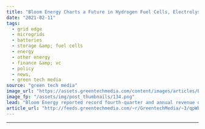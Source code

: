 ```yaml
---
title: "Bloom Energy Charts a Future in Hydrogen Fuel Cells, Electrolysis and Carbon Capture"
date: "2021-02-11"
tags: 
  - grid edge
  - microgrids
  - batteries
  - storage &amp; fuel cells
  - energy
  - other energy
  - finance &amp; vc
  - policy
  - news,
  - green tech media
source: "green tech media"
image_url: "https://assets.greentechmedia.com/content/images/articles/Bloom_Energy_XL.jpg"
image_fp: "/assets/img/post_thumbnails/134.png"
lead: "Bloom Energy reported record fourth-quarter and annual revenue on Wednesday and upped its target to reach profitability to 2021, a year ahead of schedule. A fourth-quarter sales surge brought annual fuel cell deliveries to 132.6 megawatts, while an e ..."
article_url: "http://feeds.greentechmedia.com/~r/GreentechMedia/~3/qpWbX8SEEM4/bloom-energy-sees-future-in-hydrogen-fuel-cells-electrolysis-and-carbon-capture"
---
```


---

